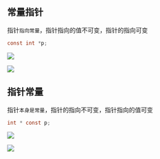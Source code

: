 <!--
 * @Description: 
 * @Version: 1.0
 * @Author: DaLao
 * @Email: dalao_li@163.com
 * @Date: 2021-09-17 22:00:10
 * @LastEditors: DaLao
 * @LastEditTime: 2021-11-25 23:35:19
-->


## 常量指针

指针`指向常量`，指针指向的值不可变，指针的指向可变

```c
const int *p;
```
![](https://cdn.hurra.ltd/img/20211113230549.png)

![](https://cdn.hurra.ltd/img/20211113230653.png)

## 指针常量

指针`本身是常量`，指针的指向不可变，指针指向的值可变

```c
int * const p;
```

![](https://cdn.hurra.ltd/img/20211113231130.png)

![](https://cdn.hurra.ltd/img/20211113231408.png)
